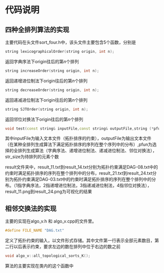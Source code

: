 # 代码说明


## 四种全排列算法的实现


主要代码在头文件sort_four.h中，该头文件主要包含5个函数，分别是

```c++
string lexicographicalOrder(string origin, int n);
```

返回字典序法下origin往后的第$n$个排列

```c++
string increaseOrder(string origin, int n);
```

返回递增进位制法下origin往后的第$n$个排列

```c++
string decreaseOrder(string origin, int n);
```

返回递减进位制法下origin往后的第$n$个排列

```c++
string SJTOrder(string origin, int n);
```

返回邻位对换法下origin往后的第$n$个排列

```c++
void test(const string& inputFile,const string& outputFile,string (*pfun)(string,int),int str_size = 7)
```

其中inputFile为输入文本文件（拓扑排序的约束），outputFile为输出文本文件（在某种全排列生成算法下满足拓扑排序的序列在整个序列中的分布）,pfun为选择的全排列生成算法（字典序法、递增进位制法、递减进位制法、邻位对换法），str_size为待排列的元素个数



result文件夹中，result_11.txt到result_14.txt分别为拓扑约束满足DAG-08.txt中的约束时满足拓扑排序的序列在整个排列中的分布，result_21.txt到result_24.txt分别为拓扑约束满足DAG-03.txt中的约束时满足拓扑排序的序列在整个排列中的分布。（1指字典序法，2指递增进位制法，3指递减进位制法，4指邻位对换法），result_11.png到result_24.png为可视化的结果


## 相邻交换法的实现

主要的实现在algo_v.h 和 algo_v.cpp的文件里。
```c++
#define FILE_NAME "DAG.txt"
```
定义了拓扑约束的输入，以文件形式存储。其中文件第一行表示全部元素数目，第二行以后表示约束，要求左边的数在排列中位于右边的数之前

```c++
void algo_v::all_topological_sorts_K();
```
算法的主要实现在类内的这个函数中




